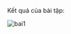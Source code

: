 Kết quả của bài tập:

![bai1](https://github.com/coder1357642/bai-1-di-dong/assets/45459141/19e6a989-dd63-41e2-b92f-526f55fbf099)
